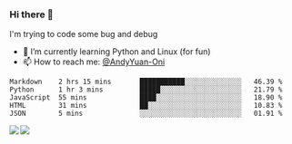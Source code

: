 ### Hi there 👋

I'm trying to code some bug and debug

- 🌱 I’m currently learning Python and Linux (for fun)
- 📫 How to reach me: [@AndyYuan-Oni](https://github.com/AndyYuan-Oni)


<!--START_SECTION:waka-->
```text
Markdown    2 hrs 15 mins       ███████████░░░░░░░░░░░░░░   46.39 % 
Python      1 hr 3 mins         █████░░░░░░░░░░░░░░░░░░░░   21.79 % 
JavaScript  55 mins             ████░░░░░░░░░░░░░░░░░░░░░   18.90 % 
HTML        31 mins             ██░░░░░░░░░░░░░░░░░░░░░░░   10.83 % 
JSON        5 mins              ░░░░░░░░░░░░░░░░░░░░░░░░░   01.91 %
```
<!--END_SECTION:waka-->

  <!--**AndyYuan-Oni/AndyYuan-Oni** is a ✨ _special_ ✨ repository because its `README.md` (this file) appears on your GitHub profile.-->
<!--[![Top Langs](https://github-readme-stats.vercel.app/api/top-langs/?username=AndyYUan-Oni&layout=compact)](https://github.com/AndyYUan-Oni/github-readme-stats)-->
<a href="https://github.com/AndyYUan-Oni/github-readme-stats">
  <img align="left" src="https://github-readme-stats.vercel.app/api?username=AndyYUan-Oni&hide=stars" />
</a>
<a href="https://github.com/AndyYUan-Oni/github-readme-stats">
  <img align="left" src="https://github-readme-stats.vercel.app/api/top-langs/?username=AndyYUan-Oni&layout=compact" />
</a>

